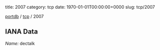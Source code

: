 title: 2007
category: tcp
date: 1970-01-01T00:00:00+0000
slug: tcp/2007

[portdb](/) / [tcp](/category/tcp.html) / 2007


## IANA Data

_Name:_ dectalk

